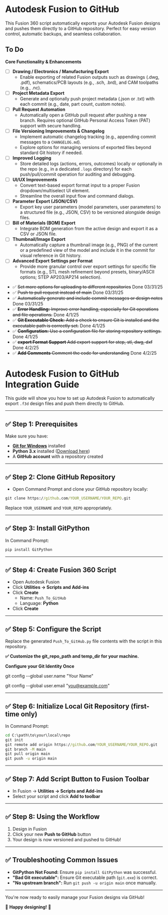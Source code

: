 # Autodesk Fusion to GitHub

This Fusion 360 script automatically exports your Autodesk Fusion designs and pushes them directly to a GitHub repository. Perfect for easy version control, automatic backups, and seamless collaboration.

## To Do
**Core Functionality & Enhancements**
* [ ] **Drawing / Electronics / Manufacturing Export**
    * Enable exporting of related Fusion outputs such as drawings (.dwg, .pdf), schematics/PCB layouts (e.g., .sch, .brd), and CAM toolpaths (e.g., .nc).
* [ ] **Project Metadata Export**
    * Generate and optionally push project metadata (.json or .txt) with each commit (e.g., date, part count, custom notes).
* [ ] **Pull Request Automation**
    * Automatically open a GitHub pull request after pushing a new branch. Requires optional GitHub Personal Access Token (PAT) support with secure handling.
* [ ] **File Versioning Improvements & Changelog**
    * Implement automatic changelog tracking (e.g., appending commit messages to a `CHANGELOG.md`).
    * Explore options for managing versions of exported files beyond standard Git history if needed.
* [ ] **Improved Logging**
    * Store detailed logs (actions, errors, outcomes) locally or optionally in the repo (e.g., in a dedicated `.logs` directory) for each push/pull/commit operation for auditing and debugging.
* [ ] **UI/UX Improvements**
    * Convert text-based export format input to a proper Fusion dropdown/multiselect UI element.
    * Streamline the overall input flow and command dialogs.
* [ ] **Parameter Export (JSON/CSV)**
    * Export key user parameters (model parameters, user parameters) to a structured file (e.g., JSON, CSV) to be versioned alongside design files.
* [ ] **Bill of Materials (BOM) Export**
    * Integrate BOM generation from the active design and export it as a CSV or JSON file.
* [ ] **Thumbnail/Image Export**
    * Automatically capture a thumbnail image (e.g., PNG) of the current or a predefined view of the model and include it in the commit for visual reference in Git history.
* [ ] **Advanced Export Settings per Format**
    * Provide more granular control over export settings for specific file formats (e.g., STL mesh refinement beyond presets, binary/ASCII options; STEP AP203/AP214 selection).

- ✅ ~~Set more options for uploading to different repositories~~ Done 03/31/25
- ✅ ~~Push to pull request instead of main~~ Done 03/31/25
- ✅ ~~Automatically generate and include commit messages or design notes~~ Done 03/31/25
- ✅ ~~**Error Handling:** Improve error handling, especially for Git operations and file operations.~~ Done 4/1/25
- ✅ ~~**Git Executable Check:** Add a check to ensure Git is installed and the executable path is correctly set.~~ Done 4/1/25
- ✅ ~~**Configuration:** Use a configuration file for storing repository settings.~~ Done 4/1/25
- ✅ ~~**export Format Support** Add export support for step, stl, dwg, dxf~~ Done 4/2/25
- ✅ ~~**Add Comments** Comment the code for understanding~~ Done 4/2/25
  

# Autodesk Fusion to GitHub Integration Guide

This guide will show you how to set up Autodesk Fusion to automatically export `.f3d` design files and push them directly to GitHub.

---

## ✅ Step 1: Prerequisites

Make sure you have:

- **[Git for Windows](https://git-scm.com/downloads)** installed
- **Python 3.x** installed ([Download here](https://www.python.org/downloads/))
- A **GitHub account** with a repository created

---

## ✅ Step 2: Clone GitHub Repository

- Open Command Prompt and clone your GitHub repository locally:

```cmd
git clone https://github.com/YOUR_USERNAME/YOUR_REPO.git
```

Replace `YOUR_USERNAME` and `YOUR_REPO` appropriately.

---

## ✅ Step 3: Install GitPython

In Command Prompt:

```cmd
pip install GitPython
```

---

## ✅ Step 4: Create Fusion 360 Script

- Open Autodesk Fusion
- Click **Utilities → Scripts and Add-ins**
- Click **Create**
  - Name: `Push_To_GitHub`
  - Language: **Python**
- Click **Create**

---

## ✅ Step 5: Configure the Script

Replace the generated `Push_To_GitHub.py` file contents with the script in this repository.


**✅ Customize the git_repo_path and temp_dir for your machine.**

**Configure your Git Identity Once**

git config --global user.name "Your Name"

git config --global user.email "you@example.com"

---

## ✅ Step 6: Initialize Local Git Repository (first-time only)

In Command Prompt:

```cmd
cd C:\path\to\your\local\repo
git init
git remote add origin https://github.com/YOUR_USERNAME/YOUR_REPO.git
git branch -M main
git pull origin main
git push -u origin main
```

---

## ✅ Step 7: Add Script Button to Fusion Toolbar

- In Fusion → **Utilities → Scripts and Add-ins**
- Select your script and click **Add to toolbar**

---

## ✅ Step 8: Using the Workflow

1. Design in Fusion
2. Click your new **Push to GitHub** button
3. Your design is now versioned and pushed to GitHub!

---

## ✅ Troubleshooting Common Issues

- **GitPython Not Found:** Ensure `pip install GitPython` was successful.
- **"Bad Git executable":** Ensure Git executable path (`git.exe`) is correct.
- **"No upstream branch":** Run `git push -u origin main` once manually.

---

You're now ready to easily manage your Fusion designs via GitHub!

🎉 **Happy designing!** 🎉
